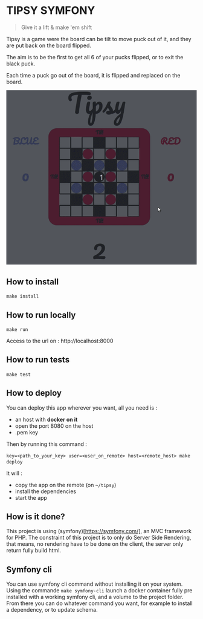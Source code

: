 # TIPSY SYMFONY

> Give it a lift & make 'em shift

Tipsy is a game were the board can be tilt to move puck out of it, and they are put back on the board flipped.

The aim is to be the first to get all 6 of your pucks flipped, or to exit the black puck.

Each time a puck go out of the board, it is flipped and replaced on the board.

![Tipsy demo gif](./lookandfeel.gif)

## How to install

```
make install
```

## How to run locally

```
make run
```
Access to the url on : http://localhost:8000

## How to run tests

```
make test
```

## How to deploy

You can deploy this app wherever you want, all you need is :
- an host with **docker on it**
- open the port 8080 on the host
- .pem key

Then by running this command :
```
key=<path_to_your_key> user=<user_on_remote> host=<remote_host> make deploy
```

It will :
- copy the app on the remote (on ```~/tipsy```)
- install the dependencies
- start the app

## How is it done?

This project is using (symfony)[https://symfony.com/], an MVC framework for PHP.
The constraint of this project is to only do Server Side Rendering, that means, no rendering have to be done on the client, the server only return fully build html.

## Symfony cli

You can use symfony cli command without installing it on your system. Using the commande ```make symfony-cli``` launch a docker container fully pre installed with a working symfony cli, and a volume to the project folder.
From there you can do whatever command you want, for example to install a dependency, or to update schema.
